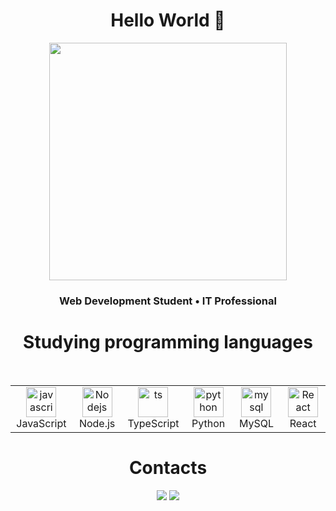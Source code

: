 <h1 align="center">
  Hello World 👋
</h1>

<div align="center">
   <img height="380em" src="https://i.pinimg.com/originals/21/11/61/21116158daaeb1459b4ec0758505e1ad.gif"/>
</div>

<h3 align="center">
  Web Development Student • IT Professional
</h3>
<h1 align="center"> Studying programming languages </h1><br/>

<table align="center">
  <tr>
    <td align="center" width="96">
        <img src="https://skillicons.dev/icons?i=javascript" width="48" height="48" alt="javascript" />
      <br>JavaScript
    </td>
    <td align="center" width="96">
        <img src="https://skillicons.dev/icons?i=nodejs" width="48" height="48" alt="Nodejs" />
      <br>Node.js
      </td>
    <td align="center" width="96">
        <img src="https://skillicons.dev/icons?i=ts" width="48" height="48" alt="ts" />
      <br>TypeScript
    </td>
    <td align="center" width="96">
      <a href="#macropower-tech">
        <img src="https://skillicons.dev/icons?i=python" width="48" height="48" alt="python" />
      </a>
      <br>Python
    </td>
    <td align="center" width="96">
        <img src="https://skillicons.dev/icons?i=mysql" width="48" height="48" alt="mysql" />
      <br>MySQL
    </td>
        <td align="center" width="96">
        <img src="https://cdn.worldvectorlogo.com/logos/react-1.svg" width="48" height="48" alt="React">
      <br>React
      </td>
</table>
<h1 align="center"> Contacts </h1>
<div align="center">
    <a href = "mailto:santoss.coding@gmail.com"><img src="https://img.shields.io/badge/Gmail-D14836?style=for-the-badge&logo=gmail&logoColor=white" target="_blank"></a>
    <a href="https://www.linkedin.com/in/vitorsantss" target="_blank"><img src="https://img.shields.io/badge/-LinkedIn-%230077B5?style=for-the-badge&logo=linkedin&logoColor=white" target="_blank"></a>
  </div>

